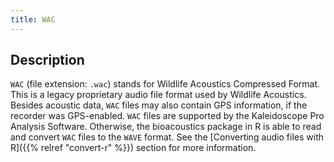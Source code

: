 ```yaml
---
title: WAC
---
```


## Description

`WAC` (file extension: `.wac`) stands for Wildlife Acoustics Compressed Format.
This is a legacy proprietary audio file format used by Wildlife Acoustics.
Besides acoustic data, `WAC` files may also contain GPS information, if the
recorder was GPS-enabled. `WAC` files are supported by the Kaleidoscope Pro
Analysis Software. Otherwise, the bioacoustics package in R is able to read and
convert `WAC` files to the `WAVE` format. See the [Converting audio files with
R]({{% relref "convert-r" %}}) section for more information.  
